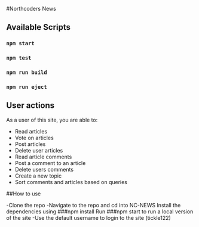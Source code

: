 #Northcoders News

## Available Scripts
### `npm start`
### `npm test`
### `npm run build`
### `npm run eject`

## User actions

As a user of this site, you are able to:

- Read articles
- Vote on articles
- Post articles
- Delete user articles
- Read article comments
- Post a comment to an article
- Delete users comments
- Create a new topic
- Sort comments and articles based on queries

##How to use

-Clone the repo
-Navigate to the repo and cd into NC-NEWS
Install the dependencies using 
    ###npm install
Run 
    ###npm start 
to run a local version of the site
-Use the default username to login to the site (tickle122)


